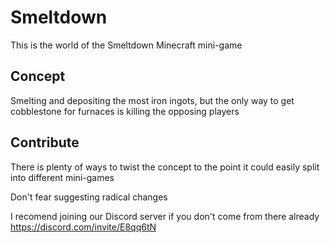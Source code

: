 # Smeltdown
This is the world of the Smeltdown Minecraft mini-game

## Concept
Smelting and depositing the most iron ingots, but the only way to get cobblestone for furnaces is killing the opposing players

## Contribute
There is plenty of ways to twist the concept to the point it could easily split into different mini-games

Don't fear suggesting radical changes

I recomend joining our Discord server if you don't come from there already
https://discord.com/invite/E8qq6tN
